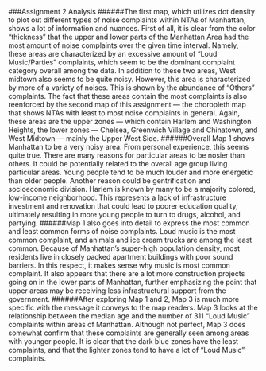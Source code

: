 ###Assignment 2 Analysis
  ######The first map, which utilizes dot density to plot out different types of noise complaints within NTAs of Manhattan, shows a lot of information and nuances. First of all, it is clear from the color “thickness” that the upper and lower parts of the Manhattan Area had the most amount of noise complaints over the given time interval. Namely, these areas are characterized by an excessive amount of “Loud Music/Parties” complaints, which seem to be the dominant complaint category overall among the data. In addition to these two areas, West midtown also seems to be quite noisy. However, this area is characterized by more of a variety of noises. This is shown by the abundance of “Others” complaints. The fact that these areas contain the most complaints is also reenforced by the second map of this assignment — the choropleth map that shows NTAs with least to most noise complaints in general. Again, these areas are the upper zones — which contain Harlem and Washington Heights, the lower zones — Chelsea, Greenwich Village and Chinatown, and West Midtown — mainly the Upper West Side.
	######Overall Map 1 shows Manhattan to be a very noisy area. From personal experience, this seems quite true. There are many reasons for particular areas to be nosier than others. It could be potentially related to the overall age group living particular areas. Young people tend to be much louder and more energetic than older people. Another reason could be gentrification and socioeconomic division. Harlem is known by many to be a majority colored, low-income neighborhood. This represents a lack of infrastructure investment and renovation that could lead to poorer education quality, ultimately resulting in more young people to turn to drugs, alcohol, and partying.
  ######Map 1 also goes into detail to express the most common and least common forms of noise complaints. Loud music is the most common complaint, and animals and ice cream trucks are among the least common. Because of Manhattan’s super-high population density, most residents live in closely packed apartment buildings with poor sound barriers. In this respect, it makes sense why music is most common complaint. It also appears that there are a lot more construction projects going on in the lower parts of Manhattan, further emphasizing the point that upper areas may be receiving less infrastructural support from the government.
	######After exploring Map 1 and 2, Map 3 is much more specific with the message it conveys to the map readers. Map 3 looks at the relationship between the median age and the number of 311 “Loud Music” complaints within areas of Manhattan. Although not perfect, Map 3 does somewhat confirm that these complaints are generally seen among areas with younger people. It is clear that the dark blue zones have the least complaints, and that the lighter zones tend to have a lot of “Loud Music” complaints.

